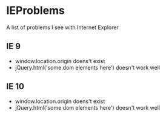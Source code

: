# IEProblems
A list of problems I see with Internet Explorer

## IE 9
  * window.location.origin doens't exist 
  * jQuery.html('some dom elements here') doesn't work well

## IE 10
  * window.location.origin doens't exist 
  * jQuery.html('some dom elements here') doesn't work well
